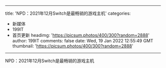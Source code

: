
---
title: 'NPD：2021年12月Switch是最畅销的游戏主机'
categories: 
 - 新媒体
 - 199IT
 - 首页更新
headimg: 'https://picsum.photos/400/300?random=2888'
author: 199IT
comments: false
date: Wed, 19 Jan 2022 12:55:49 GMT
thumbnail: 'https://picsum.photos/400/300?random=2888'
---

<div>   
NPD：2021年12月Switch是最畅销的游戏主机  
</div>
            
